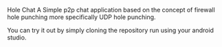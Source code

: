 Hole Chat
A Simple p2p chat application based on the concept of firewall hole punching more specifically UDP hole punching.

You can try it out by simply cloning the repository run using your android studio.
